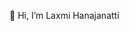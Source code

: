  👋 Hi, I’m Laxmi Hanajanatti

<!---
git21cs170laxmi/git21cs170laxmi is a ✨ special ✨ repository because its `README.md` (this file) appears on your GitHub profile.
You can click the Preview link to take a look at your changes.
--->
